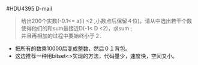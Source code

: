 #HDU4395  D-mail
>给出200个实数(-0.1<= a(i) <2 ,小数点后保留４位)。请从中选出若干个数使得他们的和sum最接近D(-1< D <2)，求sum ;<br>
>并且再相加的过程中要始终小于２.<br>

* 把所有的数乘10000后变成整数，然后０１背包。<br>
* 这边推荐一种用bitset<>实现的方法，代码量少，速度快，空间又小。<br>
